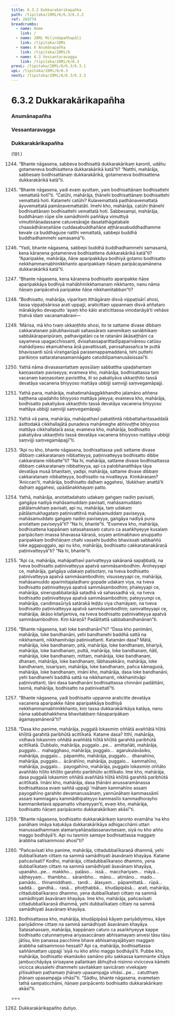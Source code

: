 ```yaml
---
title: 6.3.2 Dukkarakārikapañha
path: /tipitaka/28Mi/6/6.3/6.3.2
ref: 269774
breadcrumbs:
  - name: Home
    link: /
  - name: 28Mi Milindapañhapāḷi
    link: /tipitaka/28Mi
  - name: 6 Anumānapañha
    link: /tipitaka/28Mi/6
  - name: 6.3 Vessantaravagga
    link: /tipitaka/28Mi/6/6.3
prevL: /tipitaka/28Mi/6/6.3/6.3.1
upL: /tipitaka/28Mi/6/6.3
nextL: /tipitaka/28Mi/6/6.3/6.3.3
---
```


# 6.3.2 Dukkarakārikapañha

### Anumānapañha

### Vessantaravagga

### Dukkarakārikapañha

(191.)

1244. “Bhante nāgasena, sabbeva bodhisattā dukkarakārikaṃ karonti, udāhu gotameneva bodhisattena dukkarakārikā katā”ti? “Natthi, mahārāja, sabbesaṃ bodhisattānaṃ dukkarakārikā, gotameneva bodhisattena dukkarakārikā katā”ti.

1245. “Bhante nāgasena, yadi evaṃ ayuttaṃ, yaṃ bodhisattānaṃ bodhisattehi vemattatā hotī”ti. “Catūhi, mahārāja, ṭhānehi bodhisattānaṃ bodhisattehi vemattatā hoti. Katamehi catūhi? Kulavemattatā padhānavemattatā āyuvemattatā pamāṇavemattatāti. Imehi kho, mahārāja, catūhi ṭhānehi bodhisattānaṃ bodhisattehi vemattatā hoti. Sabbesampi, mahārāja, buddhānaṃ rūpe sīle samādhimhi paññāya vimuttiyā vimuttiñāṇadassane catuvesārajje dasatathāgatabale chaasādhāraṇañāṇe cuddasabuddhañāṇe aṭṭhārasabuddhadhamme kevale ca buddhaguṇe natthi vemattatā, sabbepi buddhā buddhadhammehi samasamā”ti.

1246. “Yadi, bhante nāgasena, sabbepi buddhā buddhadhammehi samasamā, kena kāraṇena gotameneva bodhisattena dukkarakārikā katā”ti? “Aparipakke, mahārāja, ñāṇe aparipakkāya bodhiyā gotamo bodhisatto nekkhammamabhinikkhanto aparipakkaṃ ñāṇaṃ paripācayamānena dukkarakārikā katā”ti.

1247. “Bhante nāgasena, kena kāraṇena bodhisatto aparipakke ñāṇe aparipakkāya bodhiyā mahābhinikkhamanaṃ nikkhanto, nanu nāma ñāṇaṃ paripācetvā paripakke ñāṇe nikkhamitabban”ti?

1248. “Bodhisatto, mahārāja, viparītaṃ itthāgāraṃ disvā vippaṭisārī ahosi, tassa vippaṭisārissa arati uppajji, araticittaṃ uppannaṃ disvā aññataro mārakāyiko devaputto ‘ayaṃ kho kālo araticittassa vinodanāyā’ti vehāse ṭhatvā idaṃ vacanamabravi—

1249. ‘Mārisa, mā kho tvaṃ ukkaṇṭhito ahosi, ito te sattame divase dibbaṃ cakkaratanaṃ pātubhavissati sahassāraṃ sanemikaṃ sanābhikaṃ sabbākāraparipūraṃ, pathavigatāni ca te ratanāni ākāsaṭṭhāni ca sayameva upagacchissanti, dvisahassaparittadīpaparivāresu catūsu mahādīpesu ekamukhena āṇā pavattissati, parosahassañca te puttā bhavissanti sūrā vīraṅgarūpā parasenappamaddanā, tehi puttehi parikiṇṇo sattaratanasamannāgato catuddīpamanusāsissasī’ti.

1250. Yathā nāma divasasantattaṃ ayosūlaṃ sabbattha upaḍahantaṃ kaṇṇasotaṃ paviseyya; evameva kho, mahārāja, bodhisattassa taṃ vacanaṃ kaṇṇasotaṃ pavisittha, iti so pakatiyāva ukkaṇṭhito tassā devatāya vacanena bhiyyoso mattāya ubbijji saṃvijji saṃvegamāpajji.

1251. Yathā pana, mahārāja, mahatimahāaggikkhandho jalamāno aññena kaṭṭhena upaḍahito bhiyyoso mattāya jaleyya; evameva kho, mahārāja, bodhisatto pakatiyāva ukkaṇṭhito tassā devatāya vacanena bhiyyoso mattāya ubbijji saṃvijji saṃvegamāpajji.

1252. Yathā vā pana, mahārāja, mahāpathavī pakatitintā nibbattaharitasaddalā āsittodakā cikkhallajātā punadeva mahāmeghe abhivuṭṭhe bhiyyoso mattāya cikkhallatarā assa; evameva kho, mahārāja, bodhisatto pakatiyāva ukkaṇṭhito tassā devatāya vacanena bhiyyoso mattāya ubbijji saṃvijji saṃvegamāpajjī”ti.

1253. “Api nu kho, bhante nāgasena, bodhisattassa yadi sattame divase dibbaṃ cakkaratanaṃ nibbatteyya, paṭinivatteyya bodhisatto dibbe cakkaratane nibbatte”ti? “Na hi, mahārāja, sattame divase bodhisattassa dibbaṃ cakkaratanaṃ nibbatteyya, api ca palobhanatthāya tāya devatāya musā bhaṇitaṃ, yadipi, mahārāja, sattame divase dibbaṃ cakkaratanaṃ nibbatteyya, bodhisatto na nivatteyya. Kiṃkāraṇaṃ? ‘Aniccan’ti, mahārāja, bodhisatto daḷhaṃ aggahesi, ‘dukkhaṃ anattā’ti daḷhaṃ aggahesi, upādānakkhayaṃ patto.

1254. Yathā, mahārāja, anotattadahato udakaṃ gaṅgaṃ nadiṃ pavisati, gaṅgāya nadiyā mahāsamuddaṃ pavisati, mahāsamuddato pātālamukhaṃ pavisati, api nu, mahārāja, taṃ udakaṃ pātālamukhagataṃ paṭinivattitvā mahāsamuddaṃ paviseyya, mahāsamuddato gaṅgaṃ nadiṃ paviseyya, gaṅgāya nadiyā puna anotattaṃ paviseyyā”ti? “Na hi, bhante”ti. “Evameva kho, mahārāja, bodhisattena kappānaṃ satasahassaṃ caturo ca asaṅkhyeyye kusalaṃ paripācitaṃ imassa bhavassa kāraṇā, soyaṃ antimabhavo anuppatto paripakkaṃ bodhiñāṇaṃ chahi vassehi buddho bhavissati sabbaññū loke aggapuggalo, api nu kho, mahārāja, bodhisatto cakkaratanakāraṇā paṭinivatteyyā”ti? “Na hi, bhante”ti.

1255. “Api ca, mahārāja, mahāpathavī parivatteyya sakānanā sapabbatā, na tveva bodhisatto paṭinivatteyya apatvā sammāsambodhiṃ. Āroheyyapi ce, mahārāja, gaṅgāya udakaṃ paṭisotaṃ, na tveva bodhisatto paṭinivatteyya apatvā sammāsambodhiṃ; visusseyyapi ce, mahārāja, mahāsamuddo aparimitajaladharo gopade udakaṃ viya, na tveva bodhisatto paṭinivatteyya apatvā sammāsambodhiṃ; phaleyyapi ce, mahārāja, sinerupabbatarājā satadhā vā sahassadhā vā, na tveva bodhisatto paṭinivatteyya apatvā sammāsambodhiṃ; pateyyumpi ce, mahārāja, candimasūriyā satārakā leḍḍu viya chamāyaṃ, na tveva bodhisatto paṭinivatteyya apatvā sammāsambodhiṃ; saṃvatteyyapi ce, mahārāja, ākāso kilañjamiva, na tveva bodhisatto paṭinivatteyya apatvā sammāsambodhiṃ. Kiṃ kāraṇā? Padālitattā sabbabandhanānan”ti.

1256. “Bhante nāgasena, kati loke bandhanānī”ti? “Dasa kho panimāni, mahārāja, loke bandhanāni, yehi bandhanehi baddhā sattā na nikkhamanti, nikkhamitvāpi paṭinivattanti. Katamāni dasa? Mātā, mahārāja, loke bandhanaṃ, pitā, mahārāja, loke bandhanaṃ, bhariyā, mahārāja, loke bandhanaṃ, puttā, mahārāja, loke bandhanaṃ, ñātī, mahārāja, loke bandhanaṃ, mittaṃ, mahārāja, loke bandhanaṃ, dhanaṃ, mahārāja, loke bandhanaṃ, lābhasakkāro, mahārāja, loke bandhanaṃ, issariyaṃ, mahārāja, loke bandhanaṃ, pañca kāmaguṇā, mahārāja, loke bandhanaṃ, imāni kho, mahārāja, dasa loke bandhanāni, yehi bandhanehi baddhā sattā na nikkhamanti, nikkhamitvāpi paṭinivattanti, tāni dasa bandhanāni bodhisattassa chinnāni padālitāni, tasmā, mahārāja, bodhisatto na paṭinivattatī”ti.

1257. “Bhante nāgasena, yadi bodhisatto uppanne araticitte devatāya vacanena aparipakke ñāṇe aparipakkāya bodhiyā nekkhammamabhinikkhanto, kiṃ tassa dukkarakārikāya katāya, nanu nāma sabbabhakkhena bhavitabbaṃ ñāṇaparipākaṃ āgamayamānenā”ti?

1258. “Dasa kho panime, mahārāja, puggalā lokasmiṃ oññātā avaññātā hīḷitā khīḷitā garahitā paribhūtā acittīkatā. Katame dasa? Itthī, mahārāja, vidhavā lokasmiṃ oññātā avaññātā hīḷitā khīḷitā garahitā paribhūtā acittīkatā. Dubbalo, mahārāja, puggalo…pe…  amittañāti, mahārāja, puggalo…  mahagghaso, mahārāja, puggalo…  agarukulavāsiko, mahārāja, puggalo…  pāpamitto, mahārāja, puggalo…  dhanahīno, mahārāja, puggalo…  ācārahīno, mahārāja, puggalo…  kammahīno, mahārāja, puggalo…  payogahīno, mahārāja, puggalo lokasmiṃ oññāto avaññāto hīḷito khīḷito garahito paribhūto acittīkato. Ime kho, mahārāja, dasa puggalā lokasmiṃ oññātā avaññātā hīḷitā khīḷitā garahitā paribhūtā acittīkatā. Imāni kho, mahārāja, dasa ṭhānāni anussaramānassa bodhisattassa evaṃ saññā uppajji ‘māhaṃ kammahīno assaṃ payogahīno garahito devamanussānaṃ, yannūnāhaṃ kammassāmī assaṃ kammagaru kammādhipateyyo kammasīlo kammadhorayho kammaniketavā appamatto vihareyyan’ti, evaṃ kho, mahārāja, bodhisatto ñāṇaṃ paripācento dukkarakārikaṃ akāsī”ti.

1259. “Bhante nāgasena, bodhisatto dukkarakārikaṃ karonto evamāha ‘na kho panāhaṃ imāya kaṭukāya dukkarakārikāya adhigacchāmi uttari manussadhammaṃ alamariyañāṇadassanavisesaṃ, siyā nu kho añño maggo bodhāyā’ti. Api nu tasmiṃ samaye bodhisattassa maggaṃ ārabbha satisammoso ahosī”ti?

1260. “Pañcavīsati kho panime, mahārāja, cittadubbalīkaraṇā dhammā, yehi dubbalīkataṃ cittaṃ na sammā samādhiyati āsavānaṃ khayāya. Katame pañcavīsati? Kodho, mahārāja, cittadubbalīkaraṇo dhammo, yena dubbalīkataṃ cittaṃ na sammā samādhiyati āsavānaṃ khayāya, upanāho…pe…  makkho…  paḷāso…  issā…  macchariyaṃ…  māyā…  sāṭheyyaṃ…  thambho…  sārambho…  māno…  atimāno…  mado…  pamādo…  thinamiddhaṃ…  tandi…  ālasyaṃ…  pāpamittatā…  rūpā…  saddā…  gandhā…  rasā…  phoṭṭhabbā…  khudāpipāsā…  arati, mahārāja, cittadubbalīkaraṇo dhammo, yena dubbalīkataṃ cittaṃ na sammā samādhiyati āsavānaṃ khayāya. Ime kho, mahārāja, pañcavīsati cittadubbalīkaraṇā dhammā, yehi dubbalīkataṃ cittaṃ na sammā samādhiyati āsavānaṃ khayāya.

1261. Bodhisattassa kho, mahārāja, khudāpipāsā kāyaṃ pariyādiyiṃsu, kāye pariyādinne cittaṃ na sammā samādhiyati āsavānaṃ khayāya. Satasahassaṃ, mahārāja, kappānaṃ caturo ca asaṅkhyeyye kappe bodhisatto catunnaṃyeva ariyasaccānaṃ abhisamayaṃ anvesi tāsu tāsu jātīsu, kiṃ panassa pacchime bhave abhisamayajātiyaṃ maggaṃ ārabbha satisammoso hessati? Api ca, mahārāja, bodhisattassa saññāmattaṃ uppajji ‘siyā nu kho añño maggo bodhāyā’ti. Pubbe kho, mahārāja, bodhisatto ekamāsiko samāno pitu sakkassa kammante sītāya jambucchāyāya sirisayane pallaṅkaṃ ābhujitvā nisinno vivicceva kāmehi vicicca akusalehi dhammehi savitakkaṃ savicāraṃ vivekajaṃ pītisukhaṃ paṭhamaṃ jhānaṃ upasampajja vihāsi…pe…  catutthaṃ jhānaṃ upasampajja vihāsī”ti. “Sādhu, bhante nāgasena, evametaṃ tathā sampaṭicchāmi, ñāṇaṃ paripācento bodhisatto dukkarakārikaṃ akāsī”ti.

===

1262. Dukkarakārikapañho dutiyo.




